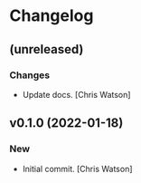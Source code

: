 # Changelog


## (unreleased)

### Changes

* Update docs. [Chris Watson]


## v0.1.0 (2022-01-18)

### New

* Initial commit. [Chris Watson]


